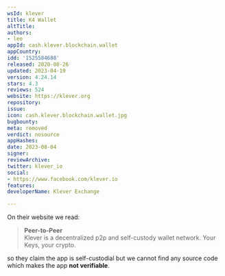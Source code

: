 ```yaml
---
wsId: klever
title: K4 Wallet
altTitle: 
authors:
- leo
appId: cash.klever.blockchain.wallet
appCountry: 
idd: '1525584688'
released: 2020-08-26
updated: 2023-04-19
version: 4.24.14
stars: 4.3
reviews: 524
website: https://klever.org
repository: 
issue: 
icon: cash.klever.blockchain.wallet.jpg
bugbounty: 
meta: removed
verdict: nosource
appHashes: 
date: 2023-08-04
signer: 
reviewArchive: 
twitter: klever_io
social:
- https://www.facebook.com/klever.io
features: 
developerName: Klever Exchange

---
```


On their website we read:

> **Peer-to-Peer**<br>
  Klever is a decentralized p2p and self-custody wallet network. Your Keys, your
  crypto.

so they claim the app is self-custodial but we cannot find any source code which
makes the app **not verifiable**.
